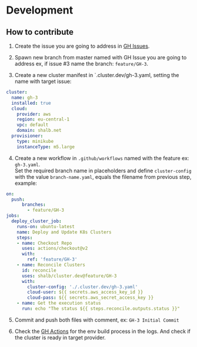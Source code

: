 # Development

## How to contribute 

1. Create the issue you are going to address in [GH Issues](https://github.com/shalb/cluster.dev/issues).


2. Spawn new branch from master named with GH Issue you are going to address ex, if issue #3 name the branch: `feature/GH-3`. 


3. Create a new cluster manifest in `.cluster.dev/gh-3.yaml, setting the name with target issue:
```yaml
cluster:
  name: gh-3
  installed: true
  cloud: 
    provider: aws
    region: eu-central-1
    vpc: default
    domain: shalb.net
  provisioner:
    type: minikube
    instanceType: m5.large
```

4. Create a new workflow in `.github/workflows` named with the feature ex: `gh-3.yaml`.  
Set the required branch name in placeholders and define `cluster-config` with the value `branch-name.yaml`, equals the filename from previous step, example:
```yaml
on:
  push:
      branches:
        - feature/GH-3
jobs:
  deploy_cluster_job:
    runs-on: ubuntu-latest
    name: Deploy and Update K8s Clusters
    steps:
    - name: Checkout Repo
      uses: actions/checkout@v2
      with:
        ref: 'feature/GH-3'
    - name: Reconcile Clusters
      id: reconcile
      uses: shalb/cluster.dev@feature/GH-3
      with:
        cluster-config: './.cluster.dev/gh-3.yaml'
        cloud-user: ${{ secrets.aws_access_key_id }}
        cloud-pass: ${{ secrets.aws_secret_access_key }}
    - name: Get the execution status
      run: echo "The status ${{ steps.reconcile.outputs.status }}"
```

5. Commit and push both files with comment, ex: `GH-3 Initial Commit`

6. Check the [GH Actions](https://github.com/shalb/cluster.dev/actions) for the env build process in the logs. And check if the cluster is ready in target provider.
